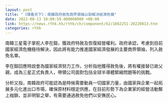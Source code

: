 ```yaml
---
layout: post
title: "《環看天下》：南韓政府赦免商界領袖以助解決經濟危機"
date: 2022-08-13 10:09:59.000000000 +08:00
link: https://news.rthk.hk/rthk/ch/component/k2/1662251-20220813.htm
categories: rthk
---
```


南韓三星電子掌舵人李在鎔，獲政府特赦及恢復經營權利。政府承認，考慮到目前國家經濟危機極待解決，因此將有能力推進國家經濟發展的主要商界領袖，列入赦免名單。

李在鎔回應時說會為國家經濟努力工作。分析指他獲得赦免後，將有權接替已故父親，成為三星正式負責人，帶領公司面對包括全球半導體緊縮問題等的挑戰。

分析又指，南韓政府可能認為是時候需要動員一切國家力量，由國家與企業一起拓展多元化進出口市場，確保原材料穩定供應，在目前形勢下為企業家的經營活動繫上枷鎖，並非明智之舉，有需要通過赦免他們以安撫民心。
